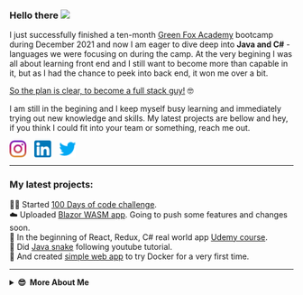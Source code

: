 ### Hello there <a href="http://charamzic.github.io"><img src="https://media.giphy.com/media/w1OBpBd7kJqHrJnJ13/giphy.gif" width="25px"></a>

I just successfully finished a ten-month [Green Fox Academy](https://www.greenfoxacademy.cz/) bootcamp during December 2021 and now I am eager to dive deep into **Java and C#** - languages we were focusing on during the camp. At the very begining I was all about learning front end and I still want to become more than capable in it, but as I had the chance to peek into back end, it won me over a bit.

<span style="text-decoration: underline">So the plan is clear, to become a full stack guy!</span> 🤓

I am still in the begining and I keep myself busy learning and immediately trying out new knowledge and skills. My latest projects are bellow and hey, if you think I could fit into your team or something, reach me out.

<a href="https://instagram.com/charamzic" target="blank"><img align="center" style="padding-right: 10px" src="https://github.com/charamzic/charamzic/blob/main/images/instagram.png" alt="charamzic" height="30" width="30" /></a>
<a href="#" target="blank"><img align="center" style="padding-right: 10px" src="https://github.com/charamzic/charamzic/blob/main/images/linkedin.png" alt="charamzic" height="30" width="30" /></a>
<a href="https://twitter.com/charamzic" target="blank"><img align="center" src="https://github.com/charamzic/charamzic/blob/main/images/twitter.png" alt="charamzic" height="30" width="30" /></a>

---

### My latest projects:

👨‍💻 Started [100 Days of code challenge](https://github.com/charamzic/100-days-of-code/blob/master/log.md).  
☁️ Uploaded [Blazor WASM app](https://github.com/charamzic/AppDemo). Going to push some features and changes soon.  
🤑 In the beginning of React, Redux, C# real world app [Udemy course](https://github.com/charamzic/ReStore).  
🐍 Did [Java snake](https://github.com/charamzic/Snake) following youtube tutorial.  
🐳 And created [simple web app](https://github.com/charamzic/dominick-maple-ec) to try Docker for a very first time.

---

<details>
  <summary><b>😎&nbsp;&nbsp;More&nbsp;About&nbsp;Me</b></summary>
  <br/>

I am 38 yo guy from Prague, currently dedicated to learn to code, switch careers and become a web and app developer. Although I have a better feeling for visual stuff and front end might look as a wise desicion for me, I'd love to continue working with back end as well. So I do work with backend. 😁 It's tough, but rewarding.

Before coding, You would find me somewhere in the mountains, climbing via ferrata with my clients or in the gym, helping them achieve their goals. I

![Mountain me](https://github.com/charamzic/charamzic/blob/main/images/mountain_me.jpg)

  </details>
